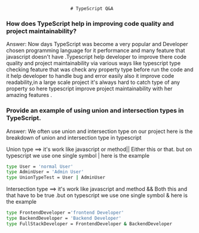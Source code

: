                             # TypeScript Q&A

### How does TypeScript help in improving code quality and project maintainability?

Answer: Now days TypeScript was become a very popular and Developer chosen programming language for it performance and many feature that javascript doesn't have .Typescript help developer to improve there code quality and project maintainability via various ways like typescript type checking feature that was check any property type before run the code and it help developer to handle bug and error easily also it improve code readability,in a large scale project it's always hard to catch type of any property so here typescript improve project maintainability with her amazing features .


### Provide an example of using union and intersection types in TypeScript.

Answer: We often use union and intersection type on our project here is the breakdown of union and intersection type in typescript 

Union type ==> it's work like javascript or method|| Either this or that. but on typescript we use one single symbol | here is the example 
```bash
type User = 'normal User'
type AdminUser = 'Admin User'
type UnionTypeTest = User | AdminUser 
```
Intersection type ==> it's work like javascript and method && Both this and that have to be true .but on typescript we use one single symbol & here is the example 
```bash
type FrontendDeveloper ='frontend Developer'
type BackendDeveloper = 'Backend Developer'
type FullStackDeveloper = FrontendDeveloper & BackendDeveloper 
```
